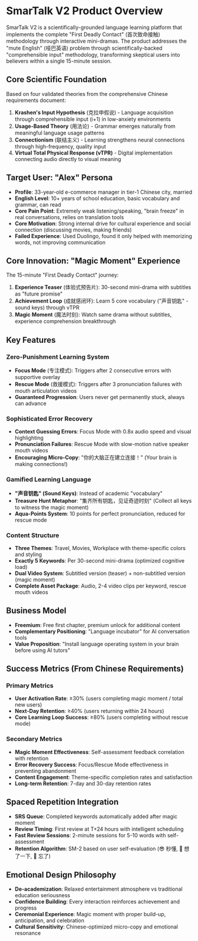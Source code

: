 # SmarTalk V2 Product Overview

SmarTalk V2 is a scientifically-grounded language learning platform that implements the complete "First Deadly Contact" (首次致命接触) methodology through interactive mini-dramas. The product addresses the "mute English" (哑巴英语) problem through scientifically-backed "comprehensible input" methodology, transforming skeptical users into believers within a single 15-minute session.

## Core Scientific Foundation
Based on four validated theories from the comprehensive Chinese requirements document:
1. **Krashen's Input Hypothesis** (克拉申假说) - Language acquisition through comprehensible input (i+1) in low-anxiety environments
2. **Usage-Based Theory** (用法论) - Grammar emerges naturally from meaningful language usage patterns
3. **Connectionism** (联结主义) - Learning strengthens neural connections through high-frequency, quality input
4. **Virtual Total Physical Response (vTPR)** - Digital implementation connecting audio directly to visual meaning

## Target User: "Alex" Persona
- **Profile**: 33-year-old e-commerce manager in tier-1 Chinese city, married
- **English Level**: 10+ years of school education, basic vocabulary and grammar, can read
- **Core Pain Point**: Extremely weak listening/speaking, "brain freeze" in real conversations, relies on translation tools
- **Core Motivation**: Strong internal drive for cultural experience and social connection (discussing movies, making friends)
- **Failed Experience**: Used Duolingo, found it only helped with memorizing words, not improving communication

## Core Innovation: "Magic Moment" Experience
The 15-minute "First Deadly Contact" journey:
1. **Experience Teaser** (体验式预告片): 30-second mini-drama with subtitles as "future promise"
2. **Achievement Loop** (成就感闭环): Learn 5 core vocabulary ("声音钥匙" - sound keys) through vTPR
3. **Magic Moment** (魔法时刻): Watch same drama without subtitles, experience comprehension breakthrough

## Key Features

### Zero-Punishment Learning System
- **Focus Mode** (专注模式): Triggers after 2 consecutive errors with supportive overlay
- **Rescue Mode** (救援模式): Triggers after 3 pronunciation failures with mouth articulation videos
- **Guaranteed Progression**: Users never get permanently stuck, always can advance

### Sophisticated Error Recovery
- **Context Guessing Errors**: Focus Mode with 0.8x audio speed and visual highlighting
- **Pronunciation Failures**: Rescue Mode with slow-motion native speaker mouth videos
- **Encouraging Micro-Copy**: "你的大脑正在建立连接！" (Your brain is making connections!)

### Gamified Learning Language
- **"声音钥匙" (Sound Keys)**: Instead of academic "vocabulary"
- **Treasure Hunt Metaphor**: "集齐所有钥匙，见证奇迹时刻" (Collect all keys to witness the magic moment)
- **Aqua-Points System**: 10 points for perfect pronunciation, reduced for rescue mode

### Content Structure
- **Three Themes**: Travel, Movies, Workplace with theme-specific colors and styling
- **Exactly 5 Keywords**: Per 30-second mini-drama (optimized cognitive load)
- **Dual Video System**: Subtitled version (teaser) + non-subtitled version (magic moment)
- **Complete Asset Package**: Audio, 2-4 video clips per keyword, rescue mouth videos

## Business Model
- **Freemium**: Free first chapter, premium unlock for additional content
- **Complementary Positioning**: "Language incubator" for AI conversation tools
- **Value Proposition**: "Install language operating system in your brain before using AI tutors"

## Success Metrics (From Chinese Requirements)
### Primary Metrics
- **User Activation Rate**: ≥30% (users completing magic moment / total new users)
- **Next-Day Retention**: ≥40% (users returning within 24 hours)
- **Core Learning Loop Success**: ≥80% (users completing without rescue mode)

### Secondary Metrics
- **Magic Moment Effectiveness**: Self-assessment feedback correlation with retention
- **Error Recovery Success**: Focus/Rescue Mode effectiveness in preventing abandonment
- **Content Engagement**: Theme-specific completion rates and satisfaction
- **Long-term Retention**: 7-day and 30-day retention rates

## Spaced Repetition Integration
- **SRS Queue**: Completed keywords automatically added after magic moment
- **Review Timing**: First review at T+24 hours with intelligent scheduling
- **Fast Review Sessions**: 2-minute sessions for 5-10 words with self-assessment
- **Retention Algorithm**: SM-2 based on user self-evaluation (😎 秒懂, 🤔 想了一下, 🤯 忘了)

## Emotional Design Philosophy
- **De-academization**: Relaxed entertainment atmosphere vs traditional education seriousness
- **Confidence Building**: Every interaction reinforces achievement and progress
- **Ceremonial Experience**: Magic moment with proper build-up, anticipation, and celebration
- **Cultural Sensitivity**: Chinese-optimized micro-copy and emotional resonance
